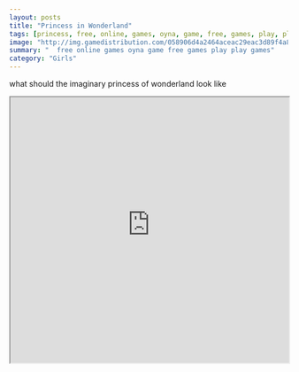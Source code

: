 ```yaml
---
layout: posts
title: "Princess in Wonderland"
tags: [princess, free, online, games, oyna, game, free, games, play, play, games]
image: "http://img.gamedistribution.com/058906d4a2464aceac29eac3d89f4a89.jpg"
summary: "  free online games oyna game free games play play games"
category: "Girls"
---
```


what should the imaginary princess of wonderland look like

<iframe width="100%" height="480px;" src="http://flash.gamedistribution.com?game=058906d4a2464aceac29eac3d89f4a89"></iframe>